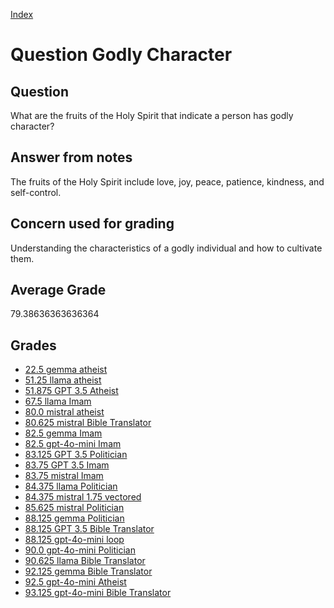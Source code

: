 
[Index](../../index.md)
# Question Godly Character
## Question
What are the fruits of the Holy Spirit that indicate a person has godly character?

## Answer from notes
The fruits of the Holy Spirit include love, joy, peace, patience, kindness, and self-control.

## Concern used for grading
Understanding the characteristics of a godly individual and how to cultivate them.

## Average Grade
79.38636363636364

## Grades
 * [22.5 gemma atheist](../answers/gemma_atheist/Godly_Character.md)
 * [51.25 llama atheist](../answers/llama_atheist/Godly_Character.md)
 * [51.875 GPT 3.5 Atheist](../answers/GPT_3.5_Atheist/Godly_Character.md)
 * [67.5 llama Imam](../answers/llama_Imam/Godly_Character.md)
 * [80.0 mistral atheist](../answers/mistral_atheist/Godly_Character.md)
 * [80.625 mistral Bible Translator](../answers/mistral_Bible_Translator/Godly_Character.md)
 * [82.5 gemma Imam](../answers/gemma_Imam/Godly_Character.md)
 * [82.5 gpt-4o-mini Imam](../answers/gpt-4o-mini_Imam/Godly_Character.md)
 * [83.125 GPT 3.5 Politician](../answers/GPT_3.5_Politician/Godly_Character.md)
 * [83.75 GPT 3.5 Imam](../answers/GPT_3.5_Imam/Godly_Character.md)
 * [83.75 mistral Imam](../answers/mistral_Imam/Godly_Character.md)
 * [84.375 llama Politician](../answers/llama_Politician/Godly_Character.md)
 * [84.375 mistral 1.75 vectored](../answers/mistral_1.75_vectored/Godly_Character.md)
 * [85.625 mistral Politician](../answers/mistral_Politician/Godly_Character.md)
 * [88.125 gemma Politician](../answers/gemma_Politician/Godly_Character.md)
 * [88.125 GPT 3.5 Bible Translator](../answers/GPT_3.5_Bible_Translator/Godly_Character.md)
 * [88.125 gpt-4o-mini loop](../answers/gpt-4o-mini_loop/Godly_Character.md)
 * [90.0 gpt-4o-mini Politician](../answers/gpt-4o-mini_Politician/Godly_Character.md)
 * [90.625 llama Bible Translator](../answers/llama_Bible_Translator/Godly_Character.md)
 * [92.125 gemma Bible Translator](../answers/gemma_Bible_Translator/Godly_Character.md)
 * [92.5 gpt-4o-mini Atheist](../answers/gpt-4o-mini_Atheist/Godly_Character.md)
 * [93.125 gpt-4o-mini Bible Translator](../answers/gpt-4o-mini_Bible_Translator/Godly_Character.md)
